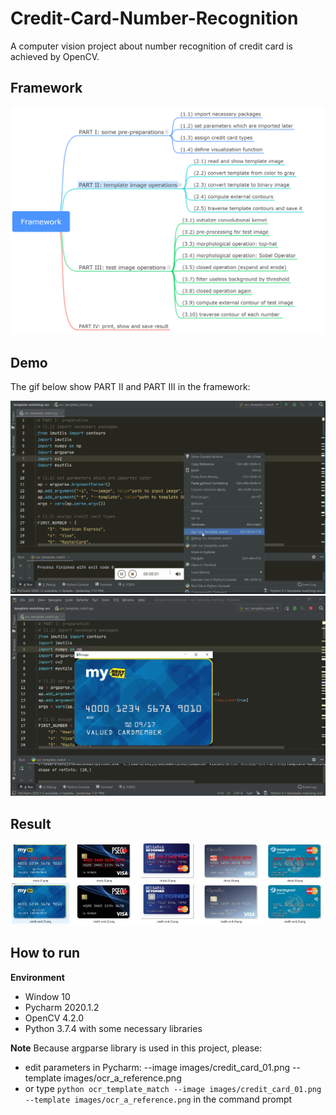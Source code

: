 # Credit-Card-Number-Recognition
A computer vision project about number recognition of credit card is achieved by OpenCV.


## Framework
<div align="center">
<img src="https://github.com/JimengShi/Credit-Card-Number-Recognition/blob/master/images/Framework.png" alt="Framework" >
</div>


## Demo
The gif below show PART II and PART III in the framework:
<div align="center">
<img src="https://github.com/JimengShi/Credit-Card-Number-Recognition/blob/master/images/part2.gif" alt="part2" >
</div>

<div align="center">
<img src="https://github.com/JimengShi/Credit-Card-Number-Recognition/blob/master/images/part3.gif" alt="part3" >
</div>

## Result
<div align="center">
<img src="https://github.com/JimengShi/Credit-Card-Number-Recognition/blob/master/images/result.jpg" width=500 alt="result" >
</div>


## How to run
**Environment**
- Window 10
- Pycharm 2020.1.2
- OpenCV 4.2.0
- Python 3.7.4 with some necessary libraries

**Note**
Because argparse library is used in this project, please:
- edit parameters in Pycharm: --image images/credit_card_01.png --template images/ocr_a_reference.png
- or type `python ocr_template_match --image images/credit_card_01.png --template images/ocr_a_reference.png` in the command prompt
